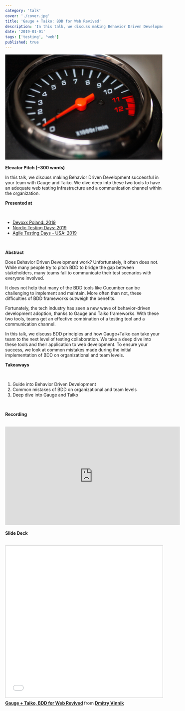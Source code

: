 ```yaml
---
category: 'talk'
cover: './cover.jpg'
title: 'Gauge + Taiko: BDD for Web Revived'
description: 'In this talk, we discuss making Behavior Driven Development successful in your team with Gauge and Taiko.'
date: '2019-01-01'
tags: ['testing', 'web']
published: true
---
```

![Gauge](./cover.jpg)

**Elevator Pitch (~300 words)**

In this talk, we discuss making Behavior Driven Development successful in your team with Gauge and Taiko. We dive deep into these two tools to have an adequate web testing infrastructure and a communication channel within the organization.

**Presented at**

<br>

- [Devoxx Poland: 2019]()
- [Nordic Testing Days: 2019]()
- [Agile Testing Days - USA: 2019]()

<br>

**Abstract**
 
Does Behavior Driven Development work? Unfortunately, it often does not. While many people try to pitch BDD to bridge the gap between stakeholders, many teams fail to communicate their test scenarios with everyone involved. 

It does not help that many of the BDD tools like Cucumber can be challenging to implement and maintain. More often than not, these difficulties of BDD frameworks outweigh the benefits.

Fortunately, the tech industry has seen a new wave of behavior-driven development adoption, thanks to Gauge and Taiko frameworks. With these two tools, teams get an effective combination of a testing tool and a communication channel.

In this talk, we discuss BDD principles and how Gauge+Taiko can take your team to the next level of testing collaboration. We take a deep dive into these tools and their application to web development. To ensure your success, we look at common mistakes made during the initial implementation of BDD on organizational and team levels.


**Takeaways**

<br>

1. Guide into Behavior Driven Development
2. Common mistakes of BDD on organizational and team levels
3. Deep dive into Gauge and Taiko
   
<br>

**Recording**

<br>

<iframe width="560" height="315" src="https://www.youtube.com/embed/eTUSYiJYL1s" title="YouTube video player" frameborder="0" allow="accelerometer; autoplay; clipboard-write; encrypted-media; gyroscope; picture-in-picture" allowfullscreen></iframe>

<br>

**Slide Deck**

<br>

<iframe src="//www.slideshare.net/slideshow/embed_code/key/L85Qt0mpRjLo57" width="595" height="485" frameborder="0" marginwidth="0" marginheight="0" scrolling="no" style="border:1px solid #CCC; border-width:1px; margin-bottom:5px; max-width: 100%;" allowfullscreen> </iframe> <div style="margin-bottom:5px"> <strong> <a href="//www.slideshare.net/DmitryVinnik1/gauge-taiko-bdd-for-web-revived" title="Gauge + Taiko, BDD for Web Revived" target="_blank">Gauge + Taiko, BDD for Web Revived</a> </strong> from <strong><a href="https://www.slideshare.net/DmitryVinnik1" target="_blank">Dmitry Vinnik</a></strong> </div>
